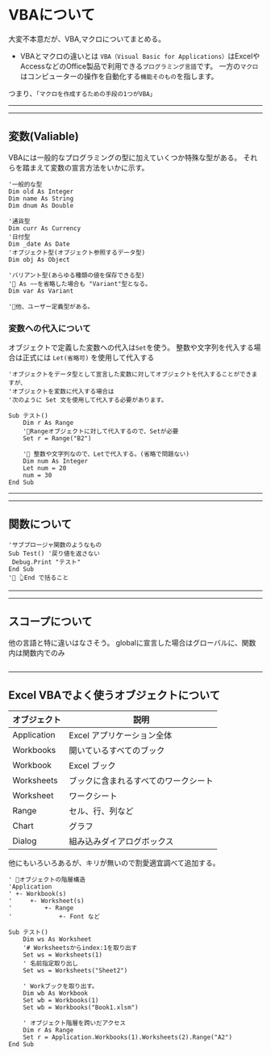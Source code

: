 # VBAについて

大変不本意だが、VBA,マクロについてまとめる。

* VBAとマクロの違いとは
`VBA（Visual Basic for Applications）`はExcelやAccessなどのOffice製品で利用できる`プログラミング言語`です。
一方の`マクロ`はコンピューターの操作を自動化する`機能そのもの`を指します。

つまり、`「マクロを作成するための手段の1つがVBA」`

---
---

## 変数(Valiable)

VBAには一般的なプログラミングの型に加えていくつか特殊な型がある。
それらを踏まえて変数の宣言方法をいかに示す。

```vba
'一般的な型
Dim old As Integer
Dim name As String
Dim dnum As Double

'通貨型
Dim curr As Currency
'日付型
Dim _date As Date
'オブジェクト型(オブジェクト参照するデータ型)
Dim obj As Object

'バリアント型(あらゆる種類の値を保存できる型)
'🚨 As ~~を省略した場合も "Variant"型となる。
Dim var As Variant

'🌟他、ユーザー定義型がある。
```

### 変数への代入について

オブジェクトで定義した変数への代入は`Set`を使う。
整数や文字列を代入する場合は正式には `Let(省略可)` を使用して代入する

```vba
'オブジェクトをデータ型として宣言した変数に対してオブジェクトを代入することができますが、
'オブジェクトを変数に代入する場合は
'次のように Set 文を使用して代入する必要があります。 

Sub テスト()
    Dim r As Range 
    '🚨Rangeオブジェクトに対して代入するので、Setが必要
    Set r = Range("B2")

    '🌟 整数や文字列なので、Letで代入する。(省略で問題ない)
    Dim num As Integer
    Let num = 20
    num = 30
End Sub
```

---
---

## 関数について

```vba
'サブプロージャ関数のようなもの 
Sub Test() '戻り値を返さない
 Debug.Print "テスト"
End Sub
'🚨 👆End で括ること
```

---
---

## スコープについて

他の言語と特に違いはなさそう。
globalに宣言した場合はグローバルに、関数内は関数内でのみ

```vba
```

---

## Excel VBAでよく使うオブジェクトについて

|オブジェクト|説明|
|--|--|
|Application|Excel アプリケーション全体|
|Workbooks|開いているすべてのブック|
|Workbook|Excel ブック|
|Worksheets|ブックに含まれるすべてのワークシート|
|Worksheet|ワークシート|
|Range|セル、行、列など|
|Chart|グラフ|
|Dialog|組み込みダイアログボックス|

他にもいろいろあるが、キリが無いので割愛適宜調べて追加する。

```vba
' 🌟オブジェクトの階層構造
'Application
' +- Workbook(s)
'     +- Worksheet(s)
'         +- Range
'             +- Font など

Sub テスト()
    Dim ws As Worksheet
    '# Worksheetsからindex:1を取り出す
    Set ws = Worksheets(1) 
    ' 名前指定取り出し
    Set ws = Worksheets("Sheet2")

    ' Workブックを取り出す。
    Dim wb As Workbook
    Set wb = Workbooks(1)
    Set wb = Workbooks("Book1.xlsm")

    ' オブジェクト階層を跨いだアクセス
    Dim r As Range
    Set r = Application.Workbooks(1).Worksheets(2).Range("A2")
End Sub
```
